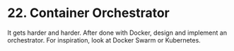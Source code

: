# 22. Container Orchestrator

It gets harder and harder. After done with Docker, design and implement an orchestrator.
For inspiration, look at Docker Swarm or Kubernetes.

